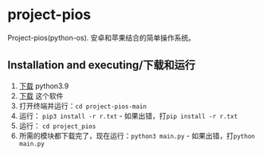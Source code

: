 # project-pios
Project-pios(python-os). 安卓和苹果结合的简单操作系统。

## Installation and executing/下载和运行
1. [下载](https://www.python.org/ftp/python/3.9.1/python-3.9.1-macosx10.9.pkg) python3.9
2. [下载](https://github.com/AccessRetrieved/project-pios/archive/main.zip) 这个软件
3. 打开终端并运行：`cd project-pios-main`
4. 运行： `pip3 install -r r.txt` - 如果出错，打`pip install -r r.txt`
5. 运行： `cd project_pios`
6. 所需的模块都下载完了，现在运行：`python3 main.py` - 如果出错，打`python main.py`
